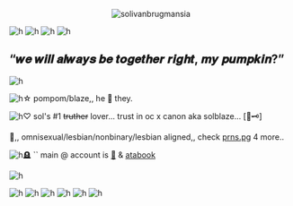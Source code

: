 <p align="center"> <img src="https://komarev.com/ghpvc/?username=solivanbrugmansia&label=　　SOLBLAZE　🦚🗝　　　&color=306328&style=flat" alt="solivanbrugmansia" />


![h](https://h.uguu.se/wAERnPhw.jpg)
![h](https://h.uguu.se/LeSiuCgk.gif)
![h](https://h.uguu.se/MTyJbrih.png)
![h](https://o.uguu.se/DEtPrlOm.gif)
## “𝒘𝒆 𝒘𝒊𝒍𝒍 𝒂𝒍𝒘𝒂𝒚𝒔 𝒃𝒆 𝒕𝒐𝒈𝒆𝒕𝒉𝒆𝒓 𝒓𝒊𝒈𝒉𝒕, 𝒎𝒚 𝒑𝒖𝒎𝒑𝒌𝒊𝒏?”
![h](https://h.uguu.se/LeSiuCgk.gif)

![h](https://o.uguu.se/ZPLeAOas.gif)☆ pompom/blaze,,  he 🌿 they.


![h](https://o.uguu.se/zcLuUaMt.gif)♡ sol's #1 ~~truther~~ lover... trust in oc x canon aka solblaze... [🦚🗝]



🌱,, omnisexual/lesbian/nonbinary/lesbian aligned,, check [prns.pg](https://en.pronouns.page/@m1sspinkelf) 4 more..




![h](https://n.uguu.se/tyeVCfoU.gif)🪦 `` main @ account is [🍃](https://github.com/elysianrealmego) & [atabook](https://elysianrealmego.atabook.org/)

![h](https://h.uguu.se/adhHURBm.jpg)


![h](https://h.uguu.se/zvKMOekC.jpg)
![h](https://d.uguu.se/mJgOgcse.jpg)
![h](https://d.uguu.se/mXbUBwNH.jpg)
![h](https://h.uguu.se/BxGliauF.jpg)
![h](https://d.uguu.se/REwXBvPx.jpg)
![h](https://d.uguu.se/WvSeBLfd.jpg)